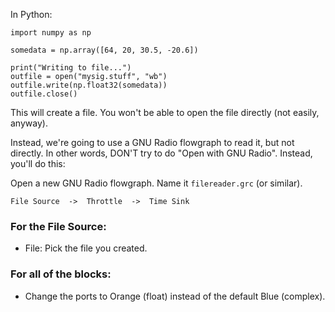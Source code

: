 In Python:

```python3
import numpy as np

somedata = np.array([64, 20, 30.5, -20.6])

print("Writing to file...")
outfile = open("mysig.stuff", "wb")
outfile.write(np.float32(somedata))
outfile.close()
```

This will create a file. You won't be able to open the file directly (not easily, anyway).

Instead, we're going to use a GNU Radio flowgraph to read it, but not directly. In other words, DON'T try to do "Open with GNU Radio". Instead, you'll do this:

Open a new GNU Radio flowgraph. Name it `filereader.grc` (or similar).

```
File Source  ->  Throttle  ->  Time Sink
```

### For the File Source:

- File: Pick the file you created.

### For all of the blocks:

- Change the ports to Orange (float) instead of the default Blue (complex).

